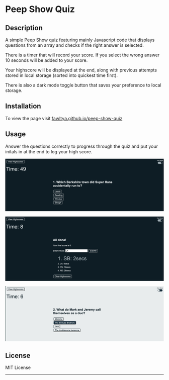 # Peep Show Quiz

## Description

A simple Peep Show quiz featuring mainly Javascript code that displays questions from an array and checks if the right answer is selected.

There is a timer that will record your score. If you select the wrong answer 10 seconds will be added to your score.

Your highscore will be displayed at the end, along with previous attempts stored in local storage (sorted into quickest time first).

There is also a dark mode toggle button that saves your preference to local storage.

## Installation

To view the page visit [fawltya.github.io/peep-show-quiz](https://fawltya.github.io/peep-show-quiz/)

## Usage

Answer the questions correctly to progress through the quiz and put your initals in at the end to log your high score.

![Questions](./images/questions.png)

![High Scores](./images/high-score.png)

![Dark Mode/Light Mode](./images/light-mode.png)



## License

MIT License

---